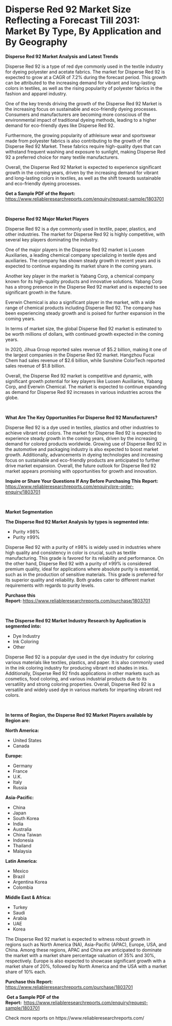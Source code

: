 <p><h1>Disperse Red 92 Market Size Reflecting a Forecast Till 2031: Market By Type, By Application and By Geography</h1></p><p><strong>Disperse Red 92 Market Analysis and Latest Trends</strong></p>
<p><p>Disperse Red 92 is a type of red dye commonly used in the textile industry for dyeing polyester and acetate fabrics. The market for Disperse Red 92 is expected to grow at a CAGR of 7.2% during the forecast period. This growth can be attributed to the increasing demand for vibrant and long-lasting colors in textiles, as well as the rising popularity of polyester fabrics in the fashion and apparel industry.</p><p>One of the key trends driving the growth of the Disperse Red 92 Market is the increasing focus on sustainable and eco-friendly dyeing processes. Consumers and manufacturers are becoming more conscious of the environmental impact of traditional dyeing methods, leading to a higher demand for eco-friendly dyes like Disperse Red 92.</p><p>Furthermore, the growing popularity of athleisure wear and sportswear made from polyester fabrics is also contributing to the growth of the Disperse Red 92 Market. These fabrics require high-quality dyes that can withstand frequent washing and exposure to sunlight, making Disperse Red 92 a preferred choice for many textile manufacturers.</p><p>Overall, the Disperse Red 92 Market is expected to experience significant growth in the coming years, driven by the increasing demand for vibrant and long-lasting colors in textiles, as well as the shift towards sustainable and eco-friendly dyeing processes.</p></p>
<p><strong>Get a Sample PDF of the Report:&nbsp;</strong> <a href="https://www.reliableresearchreports.com/enquiry/request-sample/1803701">https://www.reliableresearchreports.com/enquiry/request-sample/1803701</a></p>
<p>&nbsp;</p>
<p><strong>Disperse Red 92 Major Market Players</strong></p>
<p><p>Disperse Red 92 is a dye commonly used in textile, paper, plastics, and other industries. The market for Disperse Red 92 is highly competitive, with several key players dominating the industry. </p><p>One of the major players in the Disperse Red 92 market is Luosen Auxiliaries, a leading chemical company specializing in textile dyes and auxiliaries. The company has shown steady growth in recent years and is expected to continue expanding its market share in the coming years. </p><p>Another key player in the market is Yabang Corp, a chemical company known for its high-quality products and innovative solutions. Yabang Corp has a strong presence in the Disperse Red 92 market and is expected to see significant growth in the future. </p><p>Everwin Chemical is also a significant player in the market, with a wide range of chemical products including Disperse Red 92. The company has been experiencing steady growth and is poised for further expansion in the coming years. </p><p>In terms of market size, the global Disperse Red 92 market is estimated to be worth millions of dollars, with continued growth expected in the coming years. </p><p>In 2020, Jihua Group reported sales revenue of $5.2 billion, making it one of the largest companies in the Disperse Red 92 market. Hangzhou Fucai Chem had sales revenue of $2.6 billion, while Sunshine ColorTech reported sales revenue of $1.8 billion. </p><p>Overall, the Disperse Red 92 market is competitive and dynamic, with significant growth potential for key players like Luosen Auxiliaries, Yabang Corp, and Everwin Chemical. The market is expected to continue expanding as demand for Disperse Red 92 increases in various industries across the globe.</p></p>
<p>&nbsp;</p>
<p><strong>What Are The Key Opportunities For Disperse Red 92 Manufacturers?</strong></p>
<p><p>Disperse Red 92 is a dye used in textiles, plastics and other industries to achieve vibrant red colors. The market for Disperse Red 92 is expected to experience steady growth in the coming years, driven by the increasing demand for colored products worldwide. Growing use of Disperse Red 92 in the automotive and packaging industry is also expected to boost market growth. Additionally, advancements in dyeing technologies and increasing focus on sustainable and eco-friendly products are anticipated to further drive market expansion. Overall, the future outlook for Disperse Red 92 market appears promising with opportunities for growth and innovation.</p></p>
<p><strong>Inquire or Share Your Questions If Any Before Purchasing This Report:</strong> <a href="https://www.reliableresearchreports.com/enquiry/pre-order-enquiry/1803701">https://www.reliableresearchreports.com/enquiry/pre-order-enquiry/1803701</a></p>
<p>&nbsp;</p>
<p><strong>Market Segmentation</strong></p>
<p><strong>The Disperse Red 92 Market Analysis by types is segmented into:</strong></p>
<p><ul><li>Purity ≥98%</li><li>Purity ≥99%</li></ul></p>
<p><p>Disperse Red 92 with a purity of ≥98% is widely used in industries where high quality and consistency in color is crucial, such as textile manufacturing. This grade is favored for its reliability and performance. On the other hand, Disperse Red 92 with a purity of ≥99% is considered premium quality, ideal for applications where absolute purity is essential, such as in the production of sensitive materials. This grade is preferred for its superior quality and reliability. Both grades cater to different market requirements with regards to purity levels.</p></p>
<p><strong>Purchase this Report:&nbsp;</strong><a href="https://www.reliableresearchreports.com/purchase/1803701">https://www.reliableresearchreports.com/purchase/1803701</a></p>
<p>&nbsp;</p>
<p><strong>The Disperse Red 92 Market Industry Research by Application is segmented into:</strong></p>
<p><ul><li>Dye Industry</li><li>Ink Coloring</li><li>Other</li></ul></p>
<p><p>Disperse Red 92 is a popular dye used in the dye industry for coloring various materials like textiles, plastics, and paper. It is also commonly used in the ink coloring industry for producing vibrant red shades in inks. Additionally, Disperse Red 92 finds applications in other markets such as cosmetics, food coloring, and various industrial products due to its versatility and strong coloring properties. Overall, Disperse Red 92 is a versatile and widely used dye in various markets for imparting vibrant red colors.</p></p>
<p>&nbsp;</p>
<p><strong>In terms of Region, the Disperse Red 92 Market Players available by Region are:</strong></p>
<p>
    <p> <strong> North America: </strong>
        <ul>
            <li>United States</li>
            <li>Canada</li>
        </ul>
        </p> 
    <p> <strong> Europe: </strong>
        <ul>
            <li>Germany</li>
            <li>France</li>
            <li>U.K.</li>
            <li>Italy</li>
            <li>Russia</li>
        </ul>
        </p> 
    <p> <strong> Asia-Pacific: </strong>
        <ul>
            <li>China</li>
            <li>Japan</li>
            <li>South Korea</li>
            <li>India</li>
            <li>Australia</li>
            <li>China Taiwan</li>
            <li>Indonesia</li>
            <li>Thailand</li>
            <li>Malaysia</li>
        </ul>
        </p> 
    <p> <strong> Latin America: </strong>
        <ul>
            <li>Mexico</li>
            <li>Brazil</li>
            <li>Argentina Korea</li>
            <li>Colombia</li>
        </ul>
        </p> 
    <p> <strong> Middle East & Africa: </strong>
        <ul>
            <li>Turkey</li>
            <li>Saudi</li>
            <li>Arabia</li>
            <li>UAE</li>
            <li>Korea</li>
        </ul>
    </p>
    </p>
<p><p>The Disperse Red 92 market is expected to witness robust growth in regions such as North America (NA), Asia-Pacific (APAC), Europe, USA, and China. Among these regions, APAC and China are anticipated to dominate the market with a market share percentage valuation of 35% and 30%, respectively. Europe is also expected to showcase significant growth with a market share of 20%, followed by North America and the USA with a market share of 10% each.</p></p>
<p><strong>Purchase this Report: </strong><a href="https://www.reliableresearchreports.com/purchase/1803701">https://www.reliableresearchreports.com/purchase/1803701</a></p>
<p>&nbsp;<strong>Get a Sample PDF of the Report:&nbsp;&nbsp;</strong><a href="https://www.reliableresearchreports.com/enquiry/request-sample/1803701">https://www.reliableresearchreports.com/enquiry/request-sample/1803701</a></p>
<p><strong></strong></p>
<p>Check more reports on https://www.reliableresearchreports.com/</p>